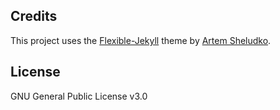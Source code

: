 ## Credits

This project uses the [Flexible-Jekyll](https://github.com/artemsheludko/flexible-jekyll) theme by [Artem Sheludko](https://github.com/artemsheludko).

## License

GNU General Public License v3.0

